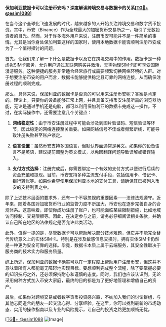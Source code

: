 **保加利亚数据卡可以注册币安吗？深度解读跨境交易与数据卡的关系[[TG💪+ @esim1088](https://t.me/s/esim1088)]**

在当今这个全球化飞速发展的时代，越来越多的人开始关注跨境交易和数字货币投资。其中，币安（Binance）作为全球最大的加密货币交易所之一，吸引了无数投资者的目光。然而，对于许多海外用户来说，注册币安可能并不是一件简单的事情。尤其是当你身处保加利亚这样的国家时，使用本地数据卡能否顺利注册币安成为了一个值得探讨的问题。

首先，让我们来了解一下什么是数据卡以及它在跨境交易中的作用。数据卡是一种虚拟SIM卡服务，允许用户通过互联网购买并激活，无需物理SIM卡即可享受国际漫游服务。这种便捷的服务非常适合经常旅行或需要频繁切换网络环境的人群。对于想要注册币安的用户而言，数据卡能够提供稳定且可靠的网络连接，从而确保注册过程的顺利完成。

那么，具体来说，保加利亚的数据卡是否真的可以用来注册币安呢？答案是肯定的。理论上，只要你的设备能够正常上网，并且具备支持币安注册所需的浏览器功能，无论是通过手机还是电脑，都可以利用保加利亚的数据卡完成这一操作。不过，在实际操作中，还需要注意几个关键点：

1. **网络稳定性**：由于币安注册过程中可能会涉及到图片验证码、短信验证等环节，因此稳定的网络连接至关重要。如果网络信号不佳或者频繁断线，可能导致注册失败甚至账户锁定。
   
2. **语言设置**：虽然币安支持多国语言，但默认界面通常是英文。如果你的设备语言不是英语，建议提前调整为英文模式，以免因翻译问题导致误解或错误输入。

3. **支付方式选择**：注册完成后，你需要绑定一个有效的支付方式以便进行后续的资金充值和提现。目前，币安支持多种主流支付手段，包括信用卡、借记卡、银行转账等。如果你希望使用保加利亚本地的支付工具，请确保其已被列入币安的支持列表之中。

除了上述技术层面的要求外，还有一个不容忽视的重要因素——法律法规遵守。近年来，随着各国对加密货币行业的监管力度不断加大，币安也在逐步完善自身的合规体系。这意味着，即使你成功注册了账户，也可能面临某些限制措施，比如地域访问控制、交易限额等。因此，在决定参与之前，请务必仔细阅读相关条款，并确认自己所在地区的法律规定是否允许此类活动。

此外，值得一提的是，尽管数据卡可以帮助解决部分技术难题，但它并不能完全替代传统意义上的实体SIM卡。特别是在涉及敏感信息交换时，拥有实体SIM卡仍然是一种更为安全可靠的选择。毕竟，数据卡本质上属于云端服务，其安全性取决于服务商的技术实力和服务质量。

综上所述，保加利亚的数据卡确实可以在一定程度上帮助用户注册币安，但这并不意味着所有人都能毫无障碍地实现目标。要想顺利完成整个流程，除了要掌握必要的知识技巧之外，还必须保持耐心和谨慎的态度。同时，我们也应该认识到，无论采用何种方式加入币安大家庭，最终的目的都是为了更好地管理和增值自己的资产。

最后，如果你对跨境交易或者数字货币投资感兴趣，不妨加入我们的讨论群组，与其他志同道合的朋友一起交流心得、分享经验。在这里，你可以找到最新的市场动态、实用的操作指南以及专业的风险提示，让自己的投资之路更加顺畅无忧。

[[TG💪+ @esim1088](https://t.me/s/esim1088) ![Image](https://i.postimg.cc/4NQfJmqS/Snipaste-2025-05-13-00-14-12.png)]